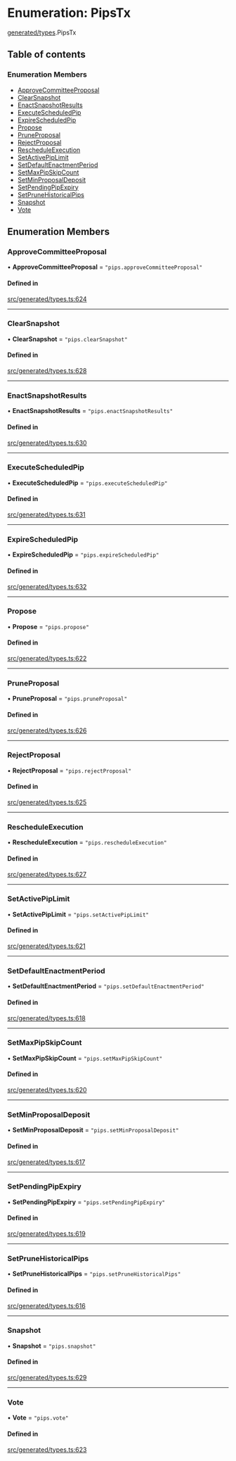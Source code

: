 # Enumeration: PipsTx

[generated/types](../wiki/generated.types).PipsTx

## Table of contents

### Enumeration Members

- [ApproveCommitteeProposal](../wiki/generated.types.PipsTx#approvecommitteeproposal)
- [ClearSnapshot](../wiki/generated.types.PipsTx#clearsnapshot)
- [EnactSnapshotResults](../wiki/generated.types.PipsTx#enactsnapshotresults)
- [ExecuteScheduledPip](../wiki/generated.types.PipsTx#executescheduledpip)
- [ExpireScheduledPip](../wiki/generated.types.PipsTx#expirescheduledpip)
- [Propose](../wiki/generated.types.PipsTx#propose)
- [PruneProposal](../wiki/generated.types.PipsTx#pruneproposal)
- [RejectProposal](../wiki/generated.types.PipsTx#rejectproposal)
- [RescheduleExecution](../wiki/generated.types.PipsTx#rescheduleexecution)
- [SetActivePipLimit](../wiki/generated.types.PipsTx#setactivepiplimit)
- [SetDefaultEnactmentPeriod](../wiki/generated.types.PipsTx#setdefaultenactmentperiod)
- [SetMaxPipSkipCount](../wiki/generated.types.PipsTx#setmaxpipskipcount)
- [SetMinProposalDeposit](../wiki/generated.types.PipsTx#setminproposaldeposit)
- [SetPendingPipExpiry](../wiki/generated.types.PipsTx#setpendingpipexpiry)
- [SetPruneHistoricalPips](../wiki/generated.types.PipsTx#setprunehistoricalpips)
- [Snapshot](../wiki/generated.types.PipsTx#snapshot)
- [Vote](../wiki/generated.types.PipsTx#vote)

## Enumeration Members

### ApproveCommitteeProposal

• **ApproveCommitteeProposal** = ``"pips.approveCommitteeProposal"``

#### Defined in

[src/generated/types.ts:624](https://github.com/PolymeshAssociation/polymesh-private-sdk/blob/dd40dc5f/src/generated/types.ts#L624)

___

### ClearSnapshot

• **ClearSnapshot** = ``"pips.clearSnapshot"``

#### Defined in

[src/generated/types.ts:628](https://github.com/PolymeshAssociation/polymesh-private-sdk/blob/dd40dc5f/src/generated/types.ts#L628)

___

### EnactSnapshotResults

• **EnactSnapshotResults** = ``"pips.enactSnapshotResults"``

#### Defined in

[src/generated/types.ts:630](https://github.com/PolymeshAssociation/polymesh-private-sdk/blob/dd40dc5f/src/generated/types.ts#L630)

___

### ExecuteScheduledPip

• **ExecuteScheduledPip** = ``"pips.executeScheduledPip"``

#### Defined in

[src/generated/types.ts:631](https://github.com/PolymeshAssociation/polymesh-private-sdk/blob/dd40dc5f/src/generated/types.ts#L631)

___

### ExpireScheduledPip

• **ExpireScheduledPip** = ``"pips.expireScheduledPip"``

#### Defined in

[src/generated/types.ts:632](https://github.com/PolymeshAssociation/polymesh-private-sdk/blob/dd40dc5f/src/generated/types.ts#L632)

___

### Propose

• **Propose** = ``"pips.propose"``

#### Defined in

[src/generated/types.ts:622](https://github.com/PolymeshAssociation/polymesh-private-sdk/blob/dd40dc5f/src/generated/types.ts#L622)

___

### PruneProposal

• **PruneProposal** = ``"pips.pruneProposal"``

#### Defined in

[src/generated/types.ts:626](https://github.com/PolymeshAssociation/polymesh-private-sdk/blob/dd40dc5f/src/generated/types.ts#L626)

___

### RejectProposal

• **RejectProposal** = ``"pips.rejectProposal"``

#### Defined in

[src/generated/types.ts:625](https://github.com/PolymeshAssociation/polymesh-private-sdk/blob/dd40dc5f/src/generated/types.ts#L625)

___

### RescheduleExecution

• **RescheduleExecution** = ``"pips.rescheduleExecution"``

#### Defined in

[src/generated/types.ts:627](https://github.com/PolymeshAssociation/polymesh-private-sdk/blob/dd40dc5f/src/generated/types.ts#L627)

___

### SetActivePipLimit

• **SetActivePipLimit** = ``"pips.setActivePipLimit"``

#### Defined in

[src/generated/types.ts:621](https://github.com/PolymeshAssociation/polymesh-private-sdk/blob/dd40dc5f/src/generated/types.ts#L621)

___

### SetDefaultEnactmentPeriod

• **SetDefaultEnactmentPeriod** = ``"pips.setDefaultEnactmentPeriod"``

#### Defined in

[src/generated/types.ts:618](https://github.com/PolymeshAssociation/polymesh-private-sdk/blob/dd40dc5f/src/generated/types.ts#L618)

___

### SetMaxPipSkipCount

• **SetMaxPipSkipCount** = ``"pips.setMaxPipSkipCount"``

#### Defined in

[src/generated/types.ts:620](https://github.com/PolymeshAssociation/polymesh-private-sdk/blob/dd40dc5f/src/generated/types.ts#L620)

___

### SetMinProposalDeposit

• **SetMinProposalDeposit** = ``"pips.setMinProposalDeposit"``

#### Defined in

[src/generated/types.ts:617](https://github.com/PolymeshAssociation/polymesh-private-sdk/blob/dd40dc5f/src/generated/types.ts#L617)

___

### SetPendingPipExpiry

• **SetPendingPipExpiry** = ``"pips.setPendingPipExpiry"``

#### Defined in

[src/generated/types.ts:619](https://github.com/PolymeshAssociation/polymesh-private-sdk/blob/dd40dc5f/src/generated/types.ts#L619)

___

### SetPruneHistoricalPips

• **SetPruneHistoricalPips** = ``"pips.setPruneHistoricalPips"``

#### Defined in

[src/generated/types.ts:616](https://github.com/PolymeshAssociation/polymesh-private-sdk/blob/dd40dc5f/src/generated/types.ts#L616)

___

### Snapshot

• **Snapshot** = ``"pips.snapshot"``

#### Defined in

[src/generated/types.ts:629](https://github.com/PolymeshAssociation/polymesh-private-sdk/blob/dd40dc5f/src/generated/types.ts#L629)

___

### Vote

• **Vote** = ``"pips.vote"``

#### Defined in

[src/generated/types.ts:623](https://github.com/PolymeshAssociation/polymesh-private-sdk/blob/dd40dc5f/src/generated/types.ts#L623)
